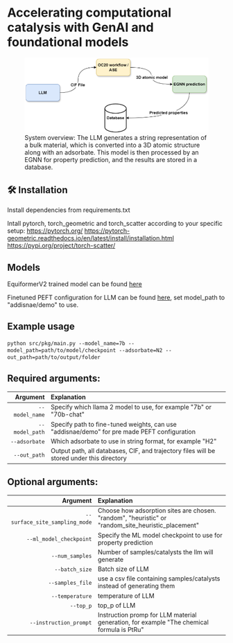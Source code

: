 # Accelerating computational catalysis with GenAI and foundational models

<figure>
  <img src="flow.png" alt="Image">
  <figcaption> System overview: The LLM generates a string representation of a bulk material, which is converted into a 3D atomic structure along with an adsorbate. This model is then processed by an EGNN for property prediction, and the results are stored in a database. </figcaption>
</figure>

## 🛠 Installation
Install dependencies from requirements.txt

Intall pytorch, torch_geometric and torch_scatter according to your specific setup: 
https://pytorch.org/
https://pytorch-geometric.readthedocs.io/en/latest/install/installation.html
https://pypi.org/project/torch-scatter/

## Models
EquiformerV2 trained model can be found [here](https://dl.fbaipublicfiles.com/opencatalystproject/models/2023_06/oc20/s2ef/eq2_153M_ec4_allmd.pt) 

Finetuned PEFT configuration for LLM can be found [here](https://huggingface.co/addisnae/demo), set model_path to "addisnae/demo" to use.

## Example usage
```
python src/pkg/main.py --model_name=7b --model_path=path/to/model/checkpoint --adsorbate=N2 --out_path=path/to/output/folder
```
## Required arguments:
|   Argument | Explanation |
| ---------: | :----------------------- |
|  `--model_name`  | Specify which llama 2 model to use, for example "7b" or "70b-chat" |
| `--model_path`  | Specify path to fine-tuned weights, can use "addisnae/demo" for pre made PEFT configuration |
| `--adsorbate` | Which adsorbate to use in string format, for example "H2" |
| `--out_path` | Output path, all databases, CIF, and trajectory files will be stored under this directory |

## Optional arguments:
|   Argument | Explanation |
| ---------: | :----------------------- |
| `--surface_site_sampling_mode` | Choose how adsorption sites are chosen. "random", "heuristic" or "random_site_heuristic_placement"  |
| `--ml_model_checkpoint` | Specify the ML model checkpoint to use for property prediction  |
|   `--num_samples` | Number of samples/catalysts the llm will generate  |
|  `--batch_size` |  Batch size of LLM  |
| `--samples_file` | use a csv file containing samples/catalysts instead of generating them  |
|   `--temperature`  | temperature of LLM |
|  `--top_p`  | top_p of LLM |
|  `--instruction_prompt`  | Instruction promp for LLM material generation, for example "The chemical formula is PtRu" |
